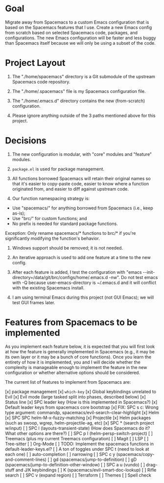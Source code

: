 # Goal

Migrate away from Spacemacs to a custom Emacs configuration that is based on the Spacemacs features that I use. Create a new Emacs config from scratch based on selected Spacemacs code, packages, and configurations. The new Emacs configuration will be faster and less buggy than Spacemacs itself because we will only be using a subset of the code.

# Project Layout

1. The "./home/spacemacs" directory is a Git submodule of the upstream Spacemacs code repository.

1. The "./home/.spacemacs" file is my Spacemacs configuration file.

1. The "./home/.emacs.d" directory contains the new (from-scratch) configuration.

1. Please ignore anything outside of the 3 paths mentioned above for this project.

# Decisions

1. The new configuration is modular, with "core" modules and "feature" modules.

1. `package.el` is used for package management.

1. All functions borrowed Spacemacs will retain their original names so that it's easier to copy-paste code, easier to know where a function originated from, and easier to diff against upstream code.

1. Our function namespacing strategy is:
  - Use "spacemacs/" for anything borrowed from Spacemacs (i.e., keep as-is);
  - Use "brc/" for custom functions; and
  - No prefix is needed for standard package functions.

  Exception: Only rename spacemacs/* functions to brc/* if you're significantly modifying the function's behavior.

1. Windows support should be removed; it is not needed.

1. An iterative approach is used to add one feature at a time to the new config.

1. After each feature is added, I test the configuration with "emacs --init-directory=/data/git/brc/configs/home/.emacs.d -nw". Do not test emacs with -Q because user-emacs-directory is ~/.emacs.d and it will conflict with the existing Spacemacs install.

1.  I am using terminal Emacs during this project (not GUI Emacs); we will test GUI frames later.

# Features from Spacemacs to be implemented

As you implement each feature below, it is expected that you will first look at how the feature is generally implemented in Spacemacs (e.g., it may be its own layer or it may be a bunch of core functions). Once you learn the entirety of how it is implemented, you and I will decide whether the complexity is manageable enough to implement the feature in the new configuration or whether alternative options should be considered.

The current list of features to implement from Spacemacs are:

[x] package management
[x] `which-key`
[x] Global keybindings unrelated to Evil
[x] Evil mode (large tasked split into phases, described below)
[x] Status line
[x] SPC leader key (How is this implemented in Spacemacs?)
[x] Default leader keys from spacemacs core bootstrap
[x] FIX: SPC s c: Wrong type argument: commandp, spacemacs/evil-search-clear-highlight
[x] Helm
[x] SPC SPC helm-M-x-fuzzy-matching
[x] Projectile
[x] Helm packages (such as swoop, wgrep, helm-projectile-ag, etc)
[x] SPC * (search project w/input)
[ ] SPC l (layouts-transient-state) (How does Spacemacs do it? What other options are there?)
[ ] SPC p l (helm-persp-switch-project)
[ ] Treemacs (plus my current Treemacs configuration)
[ ] Magit
[ ] LSP
[ ] Tree-sitter
[ ] Org-Mode
[ ] TODO: Implement the spacemacs functions in default-leader-keys.el?
[ ] A ton of toggles under SPC t (need to look at each one)
[ ] auto-completion
[ ] narrowing
[ ] SPC c y (spacemacs/copy-and-comment-lines)
[ ] gd (spacemacs/jump-to-definition)
[ ] gD (spacemacs/jump-to-definition-other-window)
[ ] SPC a u (vundo)
[ ] drag-stuff and J/K keybindings
[ ] K (spacemacs/evil-smart-doc-lookup)
[ ] Rifle search
[ ] SPC v (expand region)
[ ] Terraform
[ ] Themes
[ ] Spell check
